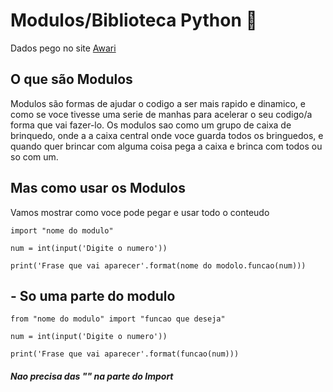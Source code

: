 # Modulos/Biblioteca Python 📗

Dados pego no site [Awari](https://awari.com.br/modulos-em-python-aprenda-a-utilizar-a-biblioteca-padrao-do-python/)

## O que são Modulos

Modulos são formas de ajudar o codigo a ser mais rapido e dinamico, e como se voce tivesse uma serie de manhas para acelerar o seu codigo/a forma que vai fazer-lo.
Os modulos sao como um grupo de caixa de brinquedo, onde a a caixa central onde voce guarda todos os bringuedos, e quando quer brincar com alguma coisa pega a caixa e brinca com todos ou so com um.

## Mas como usar os Modulos 

Vamos mostrar como voce pode pegar e usar todo o conteudo

```
import "nome do modulo" 

num = int(input('Digite o numero'))

print('Frase que vai aparecer'.format(nome do modolo.funcao(num)))

```

## - So uma parte do modulo 

```
from "nome do modulo" import "funcao que deseja"

num = int(input('Digite o numero'))

print('Frase que vai aparecer'.format(funcao(num)))

```


##### Nao precisa das "" na parte do Import
